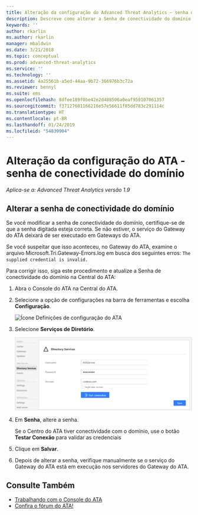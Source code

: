 ```yaml
---
title: Alteração da configuração do Advanced Threat Analytics – senha de conectividade do domínio | Microsoft Docs
description: Descreve como alterar a Senha de conectividade do domínio no Gateway do ATA.
keywords: ''
author: rkarlin
ms.author: rkarlin
manager: mbaldwin
ms.date: 3/21/2018
ms.topic: conceptual
ms.prod: advanced-threat-analytics
ms.service: ''
ms.technology: ''
ms.assetid: 4a25561b-a5ed-44aa-9b72-366976b3c72a
ms.reviewer: bennyl
ms.suite: ems
ms.openlocfilehash: 8dfee189f0be42e2d488506a0eaf950107061357
ms.sourcegitcommit: f37127601166216e57e56611f85dd783c291114c
ms.translationtype: HT
ms.contentlocale: pt-BR
ms.lasthandoff: 01/24/2019
ms.locfileid: "54839904"
---
```

# <a name="change-ata-configuration---domain-connectivity-password"></a>Alteração da configuração do ATA - senha de conectividade do domínio

*Aplica-se a: Advanced Threat Analytics versão 1.9*

## <a name="change-the-domain-connectivity-password"></a>Alterar a senha de conectividade do domínio

Se você modificar a senha de conectividade do domínio, certifique-se de que a senha digitada esteja correta. Se não estiver, o serviço do Gateway do ATA deixará de ser executado em Gateways do ATA.

Se você suspeitar que isso aconteceu, no Gateway do ATA, examine o arquivo Microsoft.Tri.Gateway-Errors.log em busca dos seguintes erros: `The supplied credential is invalid.`

Para corrigir isso, siga este procedimento e atualize a Senha de conectividade do domínio na Central do ATA:

1.  Abra o Console do ATA na Central do ATA.

2.  Selecione a opção de configurações na barra de ferramentas e escolha **Configuração**.

    ![Ícone Definições de configuração do ATA](media/ATA-config-icon.png)

3.  Selecione **Serviços de Diretório**.

    ![Imagem da mudança de senha no Gateway do ATA](media/ATA-GW-change-DC-password.png)

4.  Em **Senha**, altere a senha.

    Se o Centro do ATA tiver conectividade com o domínio, use o botão **Testar Conexão** para validar as credenciais

5.  Clique em **Salvar**.

6.  Depois de alterar a senha, verifique manualmente se o serviço do Gateway do ATA está em execução nos servidores do Gateway do ATA.



## <a name="see-also"></a>Consulte Também
- [Trabalhando com o Console do ATA](working-with-ata-console.md)
- [Confira o fórum do ATA!](https://social.technet.microsoft.com/Forums/security/home?forum=mata)
